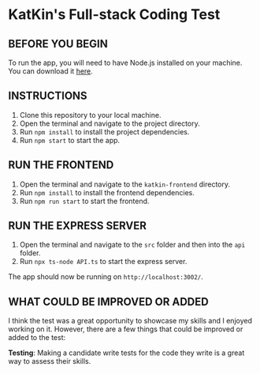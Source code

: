 # KatKin's Full-stack Coding Test

## BEFORE YOU BEGIN
To run the app, you will need to have Node.js installed on your machine. You can download it [here](https://nodejs.org/en/download/).

## INSTRUCTIONS
1. Clone this repository to your local machine.
2. Open the terminal and navigate to the project directory.
3. Run `npm install` to install the project dependencies.
4. Run `npm start` to start the app.

## RUN THE FRONTEND
1. Open the terminal and navigate to the `katkin-frontend` directory.
2. Run `npm install` to install the frontend dependencies.
3. Run `npm run start` to start the frontend.

## RUN THE EXPRESS SERVER
1. Open the terminal and navigate to the `src` folder and then into the `api` folder.
2. Run `npx ts-node API.ts` to start the express server.

The app should now be running on `http://localhost:3002/`.

## WHAT COULD BE IMPROVED OR ADDED
I think the test was a great opportunity to showcase my skills and I enjoyed working on it. However, there are a few things that could be improved or added to the test:

**Testing**: Making a candidate write tests for the code they write is a great way to assess their skills.